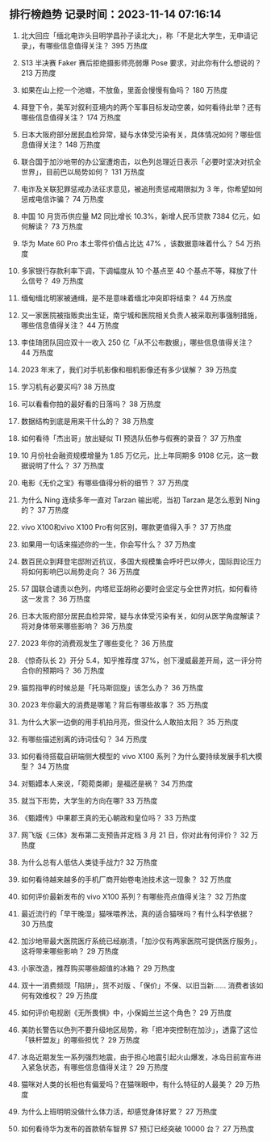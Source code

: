 
## 排行榜趋势 记录时间：2023-11-14 07:16:14
  
  1. 北大回应「缅北电诈头目明学昌孙子读北大」，称「不是北大学生，无申请记录」，有哪些信息值得关注？ 395 万热度
    
  2. S13 半决赛 Faker 赛后拒绝摄影师亮弱爆 Pose 要求，对此你有什么想说的？ 213 万热度
    
  3. 如果在山上挖一个池塘，不放鱼，里面会慢慢有鱼吗？ 180 万热度
    
  4. 拜登下令，美军对叙利亚境内的两个军事目标发动空袭，如何看待此举？还有哪些信息值得关注？ 174 万热度
    
  5. 日本大阪府部分居民血检异常，疑与水体受污染有关，具体情况如何？哪些信息值得关注？ 148 万热度
    
  6. 联合国于加沙地带的办公室遭炮击，以色列总理近日表示「必要时坚决对抗全世界」，目前巴以局势如何？ 131 万热度
    
  7. 电诈及关联犯罪惩戒办法征求意见，被追刑责惩戒期限拟为 3 年，你希望如何惩戒电信诈骗？ 74 万热度
    
  8. 中国 10 月货币供应量 M2 同比增长 10.3%，新增人民币贷款 7384 亿元，如何解读？ 73 万热度
    
  9. 华为 Mate 60 Pro 本土零件价值占比达 47% ，该数据意味着什么？ 54 万热度
    
  10. 多家银行存款利率下调，下调幅度从 10 个基点至 40 个基点不等，释放了什么信号？ 49 万热度
    
  11. 缅甸缅北明家被通缉，是不是意味着缅北冲突即将结束？ 44 万热度
    
  12. 又一家医院被指贩卖出生证，南宁城和医院相关负责人被采取刑事强制措施，哪些信息值得关注？ 44 万热度
    
  13. 李佳琦团队回应双十一收入 250 亿「从不公布数据」，哪些信息值得关注？ 44 万热度
    
  14. 2023 年末了，我们对手机影像和相机影像还有多少误解？ 39 万热度
    
  15. 学习机有必要买吗? 38 万热度
    
  16. 可以看看你拍的最好看的日落吗？ 38 万热度
    
  17. 数据结构到底是用来干什么的？ 38 万热度
    
  18. 如何看待「杰出哥」放出疑似 TI 预选队伍参与假赛的录音？ 37 万热度
    
  19. 10 月份社会融资规模增量为 1.85 万亿元，比上年同期多 9108 亿元，这一数据说明了什么？ 37 万热度
    
  20. 电影《无价之宝》有哪些值得分析的细节？ 37 万热度
    
  21. 为什么 Ning 连续多年一直对 Tarzan 输出呢，当初 Tarzan 是怎么惹到 Ning 的？ 37 万热度
    
  22. vivo X100和vivo X100 Pro有何区别，哪款更值得入手？ 37 万热度
    
  23. 如果用一句话来描述你的一生，你会写什么？ 37 万热度
    
  24. 数百民众到拜登宅邸附近抗议，多国大规模集会呼吁巴以停火，国际舆论压力将如何影响巴以局势走向？ 36 万热度
    
  25. 57 国联合谴责以色列，内塔尼亚胡称必要时会坚定与全世界对抗，如何看待这一发言？ 36 万热度
    
  26. 日本大阪府部分居民血检异常，疑与水体受污染有关，如何从医学角度解读？将对身体带来哪些影响？ 36 万热度
    
  27. 2023 年你的消费观发生了哪些变化？ 36 万热度
    
  28. 《惊奇队长 2》开分 5.4，知乎推荐度 37%，创下漫威最差开局，这一评分符合你的预期吗？ 36 万热度
    
  29. 猫剪指甲的时候总是「托马斯回旋」该怎么办？ 36 万热度
    
  30. 2023 年你最大的消费是哪笔？背后有哪些故事？ 35 万热度
    
  31. 为什么大家一边倒的用手机拍月亮，但没什么人敢拍太阳？ 35 万热度
    
  32. 有哪些描述别离的诗词佳句？ 34 万热度
    
  33. 如何看待搭载自研端侧大模型的 vivo X100 系列？为什么要持续发展手机大模型？ 34 万热度
    
  34. 对甄嬛本人来说，「菀菀类卿」是福还是祸？ 34 万热度
    
  35. 就当下形势，大学生的方向在哪? 33 万热度
    
  36. 《甄嬛传》中果郡王真的无心朝政和皇位吗？ 33 万热度
    
  37. 网飞版《三体》发布第二支预告并定档 3 月 21 日，你对此有何评价？ 32 万热度
    
  38. 为什么总有人低估人类徒手战力? 32 万热度
    
  39. 如何看待越来越多的手机厂商开始卷电池技术这一现象？ 32 万热度
    
  40. 如何评价最新发布的 vivo X100 系列？有哪些亮点值得关注？ 32 万热度
    
  41. 最近流行的「早干晚湿」猫咪喂养法，真的适合猫咪吗？有什么科学依据？ 30 万热度
    
  42. 加沙地带最大医院医疗系统已经崩溃，「加沙仅有两家医院可提供医疗服务」，这将带来哪些影响？ 29 万热度
    
  43. 小家改造，推荐购买哪些超值的冰箱？ 29 万热度
    
  44. 双十一消费频现「陷阱」，货不对版 、「保价」不保、以旧当新…… 消费者该如何有效维权？ 29 万热度
    
  45. 如何评价电视剧《无所畏惧》中，小保姆兰兰这个角色？ 29 万热度
    
  46. 美防长警告以色列不要升级地区局势，称「把冲突控制在加沙」，透露了这位「铁杆盟友」的哪些担忧？ 29 万热度
    
  47. 冰岛近期发生一系列强烈地震，由于担心地震引起火山爆发，冰岛日前宣布进入紧急状态，有哪些信息值得关注？ 29 万热度
    
  48. 猫咪对人类的长相也有偏爱吗？在猫咪眼中，有什么特征的人最美？ 29 万热度
    
  49. 为什么上班明明没做什么体力活，却感觉身体好累？ 27 万热度
    
  50. 如何看待华为发布的首款轿车智界 S7 预订已经突破 10000 台？ 27 万热度
    